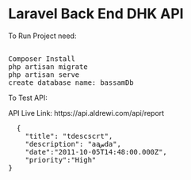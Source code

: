 <H1> Laravel Back End DHK API </H1>

<p> To Run Project need: </p>

<pre> 
Composer Install 
php artisan migrate  
php artisan serve
create database name: bassamDb
</pre>

<p> To Test API: </p>
<p> API Live Link: https://api.aldrewi.com/api/report </p>



<pre>
  {
    "title": "tdescscrt",
    "description": "aaسda",
    "date":"2011-10-05T14:48:00.000Z",
    "priority":"High"
}

</pre>
